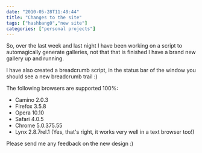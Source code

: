 ```yaml
---
date: "2010-05-28T11:49:44"
title: "Changes to the site"
tags: ["hashbang0","new site"]
categories: ["personal projects"]
---
```


So, over the last week and last night I have been working on a script to automagically generate galleries, not that that is finished I have a brand new gallery up and running.

I have also created a breadcrumb script, in the status bar of the window you should see a new breadcrumb trail :)
<!--more-->
The following browsers are supported 100%:

* Camino 2.0.3
* Firefox 3.5.8
* Opera 10.10
* Safari 4.0.5
* Chrome 5.0.375.55
* Lynx 2.8.7rel.1 (Yes, that's right, it works very well in a text browser too!)

Please send me any feedback on the new design :)
